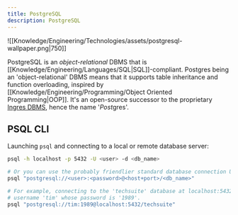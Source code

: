 ```yaml
---
title: PostgreSQL
description: PostgreSQL
---
```


![[Knowledge/Engineering/Technologies/assets/postgresql-wallpaper.png|750]]

PostgreSQL is an *object-relational* DBMS that is [[Knowledge/Engineering/Languages/SQL|SQL]]-compliant. Postgres being an 'object-relational' DBMS means that it supports table inheritance and function overloading, inspired by [[Knowledge/Engineering/Programming/Object Oriented Programming|OOP]]. It's an open-source successor to the proprietary [Ingres DBMS](https://en.wikipedia.org/wiki/Ingres_(database)), hence the name '*Post*gres'.

## PSQL CLI
Launching `psql` and connecting to a local or remote database server:
```bash
psql -h localhost -p 5432 -U <user> -d <db_name>

# Or you can use the probably friendlier standard database connection URI string:
psql "postgresql://<user>:<password>@<host+port>/<db_name>"

# For example, connecting to the 'techsuite' database at localhost:5432 with the
# username 'tim' whose password is '1989'.
psql "postgresql://tim:1989@localhost:5432/techsuite"
```
